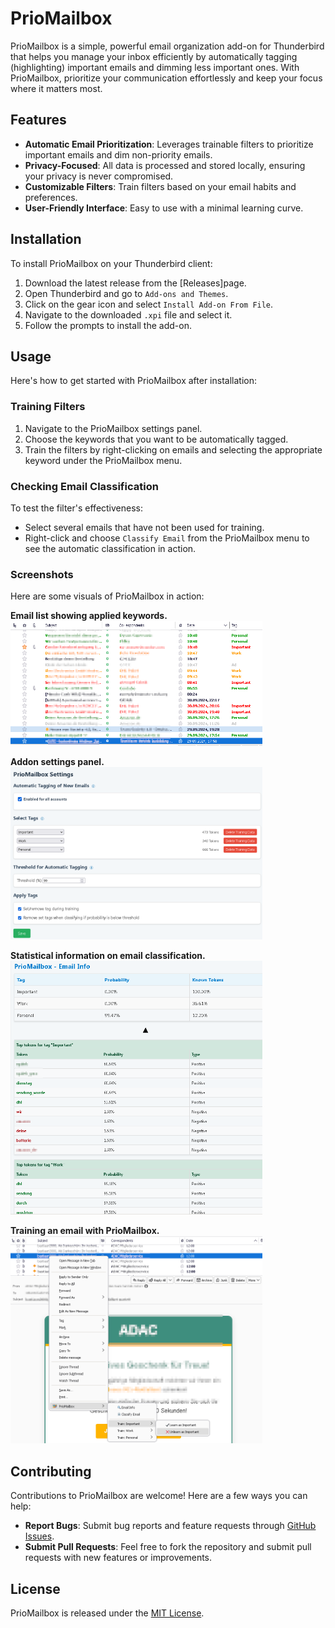# PrioMailbox

PrioMailbox is a simple, powerful email organization add-on for Thunderbird that helps you manage your inbox efficiently by automatically tagging (highlighting) important emails and dimming less important ones. With PrioMailbox, prioritize your communication effortlessly and keep your focus where it matters most.

## Features

- **Automatic Email Prioritization**: Leverages trainable filters to prioritize important emails and dim non-priority emails.
- **Privacy-Focused**: All data is processed and stored locally, ensuring your privacy is never compromised.
- **Customizable Filters**: Train filters based on your email habits and preferences.
- **User-Friendly Interface**: Easy to use with a minimal learning curve.

## Installation

To install PrioMailbox on your Thunderbird client:

1. Download the latest release from the [Releases]page.
2. Open Thunderbird and go to `Add-ons and Themes`.
3. Click on the gear icon and select `Install Add-on From File`.
4. Navigate to the downloaded `.xpi` file and select it.
5. Follow the prompts to install the add-on.

## Usage

Here's how to get started with PrioMailbox after installation:

### Training Filters

1. Navigate to the PrioMailbox settings panel.
2. Choose the keywords that you want to be automatically tagged.
3. Train the filters by right-clicking on emails and selecting the appropriate keyword under the PrioMailbox menu.

### Checking Email Classification

To test the filter's effectiveness:

- Select several emails that have not been used for training.
- Right-click and choose `Classify Email` from the PrioMailbox menu to see the automatic classification in action.

### Screenshots

Here are some visuals of PrioMailbox in action:

**Email list showing applied keywords.**  
<a href="assets/screen1.png"><img src="assets/screen1.png" alt="Email list showing applied keywords" width="80%"></a>

**Addon settings panel.**  
<a href="assets/screen2.png"><img src="assets/screen2.png" alt="Addon settings panel" width="80%"></a>

**Statistical information on email classification.**  
<a href="assets/screen3.png"><img src="assets/screen3.png" alt="Statistical information on email classification" width="80%"></a>

**Training an email with PrioMailbox.**  
<a href="assets/screen4.png"><img src="assets/screen4.png" alt="Training an email with PrioMailbox" width="80%"></a>

## Contributing

Contributions to PrioMailbox are welcome! Here are a few ways you can help:

- **Report Bugs**: Submit bug reports and feature requests through [GitHub Issues](https://github.com/yourusername/priomailbox/issues).
- **Submit Pull Requests**: Feel free to fork the repository and submit pull requests with new features or improvements.

## License

PrioMailbox is released under the [MIT License](LICENSE).
